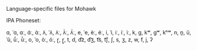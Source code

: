 Language-specific files for Mohawk

IPA Phoneset:

ɑ, ˈɑ, ɑː, ɑ́ː, ɑ̀ː, ʌ̃, ˈʌ̃, ʌ̃ː, ʌ̃̀ː, ʌ̃́ː, e, ˈe, èː, éː, i, ˈi, iː, íː, ìː, k, ɡ, kʷ, ɡʷ, kʰʷ, n, n̥, ũ, ˈũ, ṹː, ũ̀ː, o, ˈo, òː, óː, ɽ, ɽ̥, t, d, d͡z, d͡ʒ, t͡s, t͡ʃ, ʃ, s, ʒ, z, w, f, j, ʔ